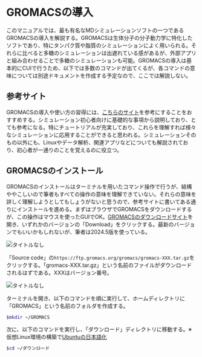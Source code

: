 # GROMACSの導入
このマニュアルでは、最も有名なMDシミュレーションソフトの一つであるGROMACSの導入を解説する。GROMACSは生体分子の分子動力学に特化したソフトであり、特にタンパク質や脂質のシミュレーションによく用いられる。それらに比べると多糖のシミュレーションは出遅れている感があるが、外部アプリと組み合わせることで多糖のシミュレーションも可能。GROMACSの導入は基本的にCUIで行うため、以下では多数のコマンドが出てくるが、各コマンドの意味については別途ドキュメントを作成する予定なので、ここでは解説しない。  

## 参考サイト
GROMACSの導入や使い方の習得には、[こちらのサイト](https://onefive13.github.io/homepage/index.html "MDNOTES")を参考にすることをおすすめする。シミュレーション初心者向けに基礎的な事項から説明しており、とても参考になる。特にチュートリアルが充実しており、これらを理解すれば様々なシミュレーションに応用することができると思われる。シミュレーションそのもの以外にも、Linuxやデータ解析、関連アプリなどについても解説されており、初心者が一通りのことを覚えるのに役立つ。  

## GROMACSのインストール
GROMACSのインストールはターミナルを用いたコマンド操作で行うが、結構ややこしいので筆者もすべての操作の意味を理解できていない。それらの意味を詳しく理解しようとしてもしょうがないと思うので、参考サイトに書いてある通りにインストールを進める。まずはブラウザでGROMACSをダウンロードするが、この操作はマウスを使ったGUIでOK。[GROMACSのダウンロードサイト](https://manual.gromacs.org/documentation/ "GROMACS documentation")を開き、いずれかのバージョンの「Download」をクリックする。最新のバージョンでもいいかもしれないが、筆者は2024.5版を使っている。  

![タイトルなし](https\://github.com/user-attachments/assets/08620374-77b4-4f20-bcbc-13ecd32c3166)

「Source code」の`https://ftp.gromacs.org/gromacs/gromacs-XXX.tar.gz`をクリックする。「gromacs-XXX.tar.gz」という名前のファイルがダウンロードされるはずである。XXXはバージョン番号。

![タイトルなし](https://github.com/user-attachments/assets/35e235ee-0574-4321-85ac-e7f03ff72515)


ターミナルを開き、以下のコマンドを順に実行して、ホームディレクトリに「GROMACS」という名前のフォルダを作成する。  

```bash
$mkdir ~/GROMACS
```

次に、以下のコマンドを実行し、「ダウンロード」ディレクトリに移動する。※仮想Linux環境の構築で[Ubuntuの日本語化](https://github.com/Kazuma-researcher/Molecular-Simulation/blob/5cb10d49663b86a2c77e4bfe8710d1978c5001fa/Virtual-Linux.md#ubuntu%E3%81%AE%E6%97%A5%E6%9C%AC%E8%AA%9E%E5%8C%96)  

```bash
$cd ~/ダウンロード
```
